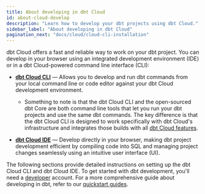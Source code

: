 ```yaml
---
title: About developing in dbt Cloud
id: about-cloud-develop
description: "Learn how to develop your dbt projects using dbt Cloud."
sidebar_label: "About developing in dbt Cloud"
pagination_next: "docs/cloud/cloud-cli-installation"
---
```


dbt Cloud offers a fast and reliable way to work on your dbt project. You can develop in your browser using an integrated development environment (IDE) or in a dbt Cloud-powered command line interface (CLI):

- **[dbt Cloud CLI](/docs/cloud/cloud-cli-installation)** &mdash; Allows you to develop and run dbt commands from your local command line or code editor against your dbt Cloud development environment.

  - Something to note is that the dbt Cloud CLI and the open-sourced dbt Core are both command line tools that let you run your dbt projects and use the same dbt commands. The key difference is that the dbt Cloud CLI is designed to work specifically with dbt Cloud's infrastructure and integrates those builds with all [dbt Cloud features](/docs/cloud/about-cloud/dbt-cloud-features).

- **[dbt Cloud IDE](/docs/cloud/dbt-cloud-ide/develop-in-the-cloud)** &mdash; Develop directly in your browser, making dbt project development efficient by compiling code into SQL and managing project changes seamlessly using an intuitive user interface (UI).

The following sections provide detailed instructions on setting up the dbt Cloud CLI and dbt Cloud IDE. To get started with dbt development, you'll need a [developer](/docs/cloud/manage-access/seats-and-users) account. For a more comprehensive guide about developing in dbt, refer to our [quickstart guides](/quickstarts).



